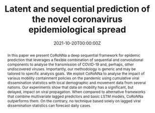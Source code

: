 ---
title: 'Latent and sequential prediction of the novel coronavirus epidemiological spread'

# Authors
# If you created a profile for a user (e.g. the default `admin` user), write the username (folder name) here
# and it will be replaced with their full name and linked to their profile.
authors:
  - Dario Aragona
  - Luca Podo
  - Bardh Prenkaj
  - Paola Velardi

date: '2021-10-20T00:00:00Z'
doi: '10.1145/3493499.3493500'

# Publication type.
# Legend: 0 = Uncategorized; 1 = Conference paper; 2 = Journal article;
# 3 = Preprint / Working Paper; 4 = Report; 5 = Book; 6 = Book section;
# 7 = Thesis; 8 = Patent
publication_types: ['2']

# Publication name and optional abbreviated publication name.
publication: In *ACM SIGAPP Applied Computing Review*

abstract: In this paper we present CoRoNNa a deep sequential framework for epidemic prediction that leverages a flexible combination of sequential and convolutional components to analyse the transmission of COVID-19 and, perhaps, other undiscovered viruses. Importantly, our methodology is generic and may be tailored to specific analysis goals. We exploit CoRoNNa to analyse the impact of various mobility containment policies on the pandemic using cumulative viral dissemination statistics with local demographic and movement data from several nations. Our experiments show that data on mobility has a significant, but delayed, impact on viral propagation. When compared to alternative frameworks that combine multivariate lagged predictors and basic LSTM models, CoRoNNa outperforms them. On the contrary, no technique based solely on lagged viral dissemination statistics can forecast daily cases.


tags: ['time series prediction', 'deep learning']

# Display this page in the Featured widget?
featured: false

# Custom links (uncomment lines below)
# links:
# - name: Custom Link
#   url: http://example.org

url_pdf: ''
url_code: ''
url_dataset: ''
url_poster: ''
url_project: ''
url_slides: ''
url_source: ''
url_video: ''

# Featured image
# To use, add an image named `featured.jpg/png` to your page's folder.
image:
  caption: 'Comparison of the distribution of Normalised RMSE (NRMSE) of CoRoNNa+LSTM with the average performances
of CoRoNNa+GRU and CoRoNNa+RNN for all countries in examination'
  focal_point: ''
  preview_only: false


# Slides (optional).
#   Associate this publication with Markdown slides.
#   Simply enter your slide deck's filename without extension.
#   E.g. `slides: "example"` references `content/slides/example/index.md`.
#   Otherwise, set `slides: ""`.
slides: example
---
